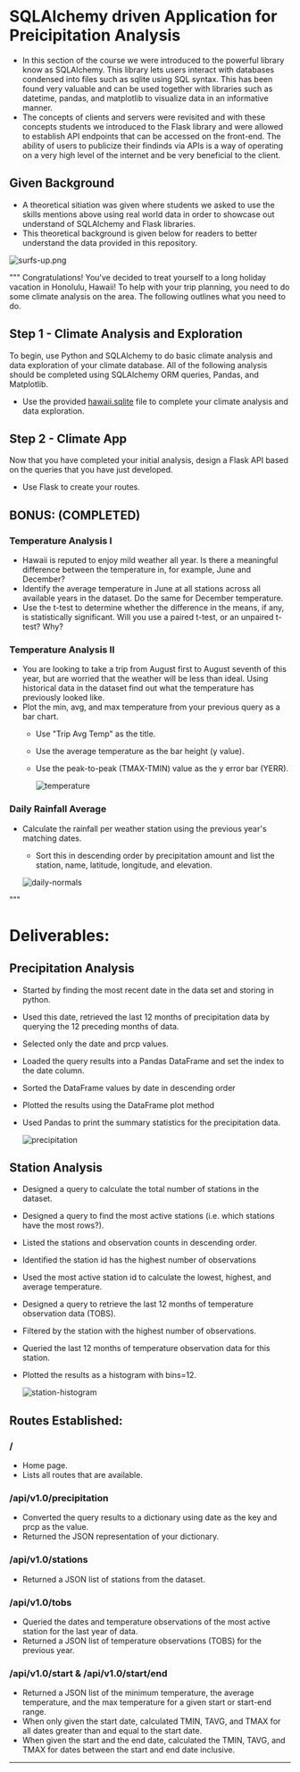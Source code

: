 # SQLAlchemy driven Application for Preicipitation Analysis

- In this section of the course we were introduced to the powerful library know as SQLAlchemy. This library lets users interact with databases condensed into files such as sqlite using SQL syntax. This has been found very valuable and can be used together with libraries such as datetime, pandas, and matplotlib to visualize data in an informative manner. 
- The concepts of clients and servers were revisited and with these concepts students we introduced to the Flask library and were allowed to establish API endpoints that can be accessed on the front-end. The ability of users to publicize their findinds via APIs is a way of operating on a very high level of the internet and be very beneficial to the client.

## Given Background

- A theoretical sitiation was given where students we asked to use the skills mentions above using real world data in order to showcase out understand of SQLAlchemy and Flask libraries.
- This theoretical background is given below for readers to better understand the data provided in this repository.

![surfs-up.png](Images/surfs-up.png)

""" Congratulations! You've decided to treat yourself to a long holiday vacation in Honolulu, Hawaii! To help with your trip planning, you need to do some climate analysis on the area. The following outlines what you need to do.

## Step 1 - Climate Analysis and Exploration

To begin, use Python and SQLAlchemy to do basic climate analysis and data exploration of your climate database. All of the following analysis should be completed using SQLAlchemy ORM queries, Pandas, and Matplotlib.

* Use the provided [hawaii.sqlite](Resources/hawaii.sqlite) file to complete your climate analysis and data exploration.

## Step 2 - Climate App

Now that you have completed your initial analysis, design a Flask API based on the queries that you have just developed.

* Use Flask to create your routes.


## BONUS: (COMPLETED)

### Temperature Analysis I

* Hawaii is reputed to enjoy mild weather all year. Is there a meaningful difference between the temperature in, for example, June and December?
* Identify the average temperature in June at all stations across all available years in the dataset. Do the same for December temperature.
* Use the t-test to determine whether the difference in the means, if any, is statistically significant. Will you use a paired t-test, or an unpaired t-test? Why?

### Temperature Analysis II

* You are looking to take a trip from August first to August seventh of this year, but are worried that the weather will be less than ideal. Using historical data in the dataset find out what the temperature has previously looked like.
* Plot the min, avg, and max temperature from your previous query as a bar chart.
  * Use "Trip Avg Temp" as the title.
  * Use the average temperature as the bar height (y value).
  * Use the peak-to-peak (TMAX-TMIN) value as the y error bar (YERR).

    ![temperature](Images/temperature.png)

### Daily Rainfall Average

* Calculate the rainfall per weather station using the previous year's matching dates.
  * Sort this in descending order by precipitation amount and list the station, name, latitude, longitude, and elevation.
 
  ![daily-normals](Images/daily-normals.png)
  
 """

# Deliverables:

## Precipitation Analysis

* Started by finding the most recent date in the data set and storing in python.
* Used this date, retrieved the last 12 months of precipitation data by querying the 12 preceding months of data.
* Selected only the date and prcp values.
* Loaded the query results into a Pandas DataFrame and set the index to the date column.
* Sorted the DataFrame values by date in descending order
* Plotted the results using the DataFrame plot method
* Used Pandas to print the summary statistics for the precipitation data.

  ![precipitation](Images/precipitation.png)


## Station Analysis

* Designed a query to calculate the total number of stations in the dataset.
* Designed a query to find the most active stations (i.e. which stations have the most rows?).
* Listed the stations and observation counts in descending order.
* Identified the station id has the highest number of observations
* Used the most active station id to calculate the lowest, highest, and average temperature. 
* Designed a query to retrieve the last 12 months of temperature observation data (TOBS).
* Filtered by the station with the highest number of observations.
* Queried the last 12 months of temperature observation data for this station.
* Plotted the results as a histogram with bins=12.

    ![station-histogram](Images/station-histogram.png)

## Routes Established:

### /
- Home page.
- Lists all routes that are available.

### /api/v1.0/precipitation
- Converted the query results to a dictionary using date as the key and prcp as the value.
- Returned the JSON representation of your dictionary.

### /api/v1.0/stations
- Returned a JSON list of stations from the dataset.

### /api/v1.0/tobs
- Queried the dates and temperature observations of the most active station for the last year of data.
- Returned a JSON list of temperature observations (TOBS) for the previous year.

### /api/v1.0/start & /api/v1.0/start/end
- Returned a JSON list of the minimum temperature, the average temperature, and the max temperature for a given start or start-end range.
- When only given the start date, calculated TMIN, TAVG, and TMAX for all dates greater than and equal to the start date.
- When given the start and the end date, calculated the TMIN, TAVG, and TMAX for dates between the start and end date inclusive.
- - -
